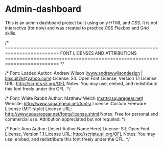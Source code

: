 # Admin-dashboard
This is an admin dashboard project built using only HTML and CSS. It is not interactive (for now) and was created to practice CSS Flexbox and Grid skills.











/* =========================================================================
   FONT LICENSES AND ATTRIBUTIONS
   ========================================================================= */

/* 
  Font: Loaded
  Author: Andrew Wilson (www.andrewwilsondesign | biscuit2k@yahoo.com)
  License: SIL Open Font License, Version 1.1
  License URL: http://scripts.sil.org/OFL
  Notes: You may use, embed, and redistribute this font freely under the OFL.
*/

/* 
  Font: White Rabbit
  Author: Matthew Welch (matt@squaregear.net)
  Website: http://www.squaregear.net/fonts/
  License: Custom Freeware License (MIT-style)
  License URL: http://www.squaregear.net/fonts/license.shtml
  Notes: Free for personal and commercial use. Attribution appreciated but not required.
*/

/* 
  Font: Arvo
  Author: [Insert Author Name Here]
  License: SIL Open Font License, Version 1.1
  License URL: http://scripts.sil.org/OFL
  Notes: You may use, embed, and redistribute this font freely under the OFL.
*/
